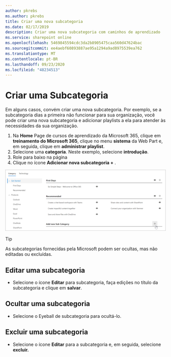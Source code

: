 ```yaml
---
author: pkrebs
ms.author: pkrebs
title: Criar uma nova subcategoria
ms.date: 02/17/2019
description: Criar uma nova subcategoria com caminhos de aprendizado
ms.service: sharepoint online
ms.openlocfilehash: 5469845594cdc3da2b8905475caa560d47624bac
ms.sourcegitcommit: ee4aebf60893887ae95a1294a9ad8975539ea762
ms.translationtype: MT
ms.contentlocale: pt-BR
ms.lasthandoff: 09/23/2020
ms.locfileid: "48234513"
---
```

# <a name="create-a-subcategory"></a>Criar uma Subcategoria 
Em alguns casos, convém criar uma nova subcategoria. Por exemplo, se a subcategoria dias a primeira não funcionar para sua organização, você pode criar uma nova subcategoria e adicionar playlists a ela para atender às necessidades da sua organização. 

1. Na **Home** Page de cursos de aprendizado da Microsoft 365, clique em **treinamento do Microsoft 365**, clique no menu **sistema** da Web Part e, em seguida, clique em **administrar playlist**. 
2. Selecione uma **categoria**. Neste exemplo, selecione **introdução**.  
3. Role para baixo na página 
3. Clique no ícone **Adicionar nova subcategoria +** .  

![cg-newsubcategory.png](media/cg-newsubcategory.png)

> [!TIP]
> As subcategorias fornecidas pela Microsoft podem ser ocultas, mas não editadas ou excluídas. 

## <a name="edit-a-subcategory"></a>Editar uma subcategoria
- Selecione o ícone **Editar** para subcategoria, faça edições no título da subcategoria e clique em **salvar**.

## <a name="hide-a-subcategory"></a>Ocultar uma subcategoria
- Selecione o Eyeball de subcategoria para ocultá-lo. 

## <a name="delete-a-subcategory"></a>Excluir uma subcategoria
- Selecione o ícone **Editar** para a subcategoria e, em seguida, selecione **excluir.** 
